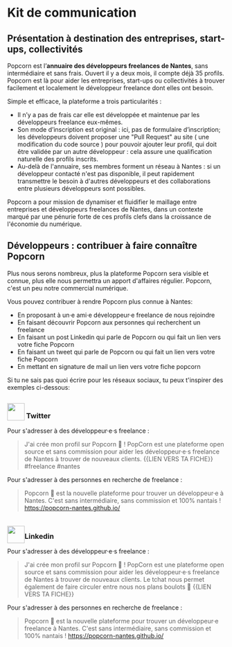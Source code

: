# Kit de communication

## Présentation à destination des entreprises, start-ups, collectivités

Popcorn est l’**annuaire des développeurs freelances de Nantes**, sans intermédiaire et sans frais. Ouvert il y a deux mois, il compte déjà 35 profils. Popcorn est là pour aider les entreprises, start-ups ou collectivités à trouver facilement et localement le développeur freelance dont elles ont besoin.

Simple et efficace, la plateforme a trois particularités :

- Il n’y a pas de frais car elle est développée et maintenue par les développeurs freelance eux-mêmes.
- Son mode d’inscription est original : ici, pas de formulaire d’inscription; les développeurs doivent proposer une "Pull Request" au site ( une modification du code source ) pour pouvoir ajouter leur profil, qui doit être validée par un autre développeur : cela assure une qualification naturelle des profils inscrits.
- Au-delà de l'annuaire, ses membres forment un réseau à Nantes : si un développeur contacté n'est pas disponible, il peut rapidement transmettre le besoin à d'autres développeurs et des collaborations entre plusieurs développeurs sont possibles.

Popcorn a pour mission de dynamiser et fluidifier le maillage entre entreprises et développeurs freelances de Nantes, dans un contexte marqué par une pénurie forte de ces profils clefs dans la croissance de l'économie du numérique.

## Développeurs : contribuer à faire connaître Popcorn

Plus nous serons nombreux, plus la plateforme Popcorn sera visible et connue, plus elle nous permettra un apport d'affaires régulier. Popcorn, c'est un peu notre commercial numérique.

Vous pouvez contribuer à rendre Popcorn plus connue à Nantes:

- En proposant à un·e ami·e développeur·e freelance de nous rejoindre
- En faisant découvrir Popcorn aux personnes qui recherchent un freelance
- En faisant un post Linkedin qui parle de Popcorn ou qui fait un lien vers votre fiche Popcorn
- En faisant un tweet qui parle de Popcorn ou qui fait un lien vers votre fiche Popcorn
- En mettant en signature de mail un lien vers votre fiche popcorn

Si tu ne sais pas quoi écrire pour les réseaux sociaux, tu peux t'inspirer des exemples ci-dessous:

<h3><img style="position:relative;top:5px"  width="40px" src="/icons/logo-twitter.svg" /> Twitter </h3>

Pour s'adresser à des développeur·e·s freelance :

> J'ai crée mon profil sur Popcorn 🍿 ! PopCorn est une plateforme open source et sans commission pour aider les développeur·e·s freelance de Nantes à trouver de nouveaux clients. {{LIEN VERS TA FICHE}} #freelance #nantes

Pour s'adresser à des personnes en recherche de freelance :

> Popcorn 🍿 est la nouvelle plateforme pour trouver un développeur·e à Nantes. C'est sans intermédiaire, sans commission et 100% nantais ! https://popcorn-nantes.github.io/

<h3><img style="position:relative;top:10px" width="40px" src="/icons/logo-linkedin.png" />Linkedin</h3>

Pour s'adresser à des développeur·e·s freelance :

> J'ai crée mon profil sur Popcorn 🍿 ! PopCorn est une plateforme open source et sans commission pour aider les développeur·e·s freelance de Nantes à trouver de nouveaux clients. Le tchat nous permet également de faire circuler entre nous nos plans boulots 💪
> {{LIEN VERS TA FICHE}}

Pour s'adresser à des personnes en recherche de freelance :

> Popcorn 🍿 est la nouvelle plateforme pour trouver un développeur·e freelance à Nantes. C'est sans intermédiaire, sans commission et 100% nantais ! https://popcorn-nantes.github.io/
